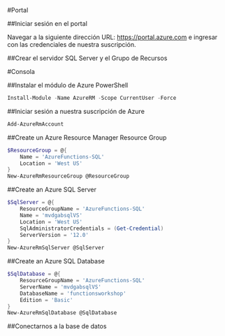 #Portal

##Iniciar sesión en el portal

Navegar a la siguiente dirección URL: https://portal.azure.com e ingresar con las credenciales de nuestra suscripción.

##Crear el servidor SQL Server y el Grupo de Recursos


#Consola

##Instalar el módulo de Azure PowerShell 

```powershell
Install-Module -Name AzureRM -Scope CurrentUser -Force
```

##Iniciar sesión a nuestra suscripción de Azure

```powershell
Add-AzureRmAccount
```

##Create un Azure Resource Manager Resource Group

```powershell
$ResourceGroup = @{
    Name = 'AzureFunctions-SQL'
    Location = 'West US'
}
New-AzureRmResourceGroup @ResourceGroup
```
##Create an Azure SQL Server

```powershell
$SqlServer = @{
    ResourceGroupName = 'AzureFunctions-SQL'
    Name = 'mvdgabsqlVS'
    Location = 'West US'
    SqlAdministratorCredentials = (Get-Credential)
    ServerVersion = '12.0'
}
New-AzureRmSqlServer @SqlServer
```

##Create an Azure SQL Database

```powershell
$SqlDatabase = @{
    ResourceGroupName = 'AzureFunctions-SQL'
    ServerName = 'mvdgabsqlVS'
    DatabaseName = 'functionsworkshop'
    Edition = 'Basic'
}
New-AzureRmSqlDatabase @SqlDatabase
```

##Conectarnos a la base de datos
